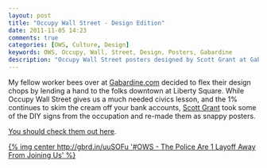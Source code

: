 ```yaml
---
layout: post
title: "Occupy Wall Street - Design Edition"
date: 2011-11-05 14:23
comments: true
categories: [OWS, Culture, Design]
keywords: OWS, Occupy, Wall, Street, Design, Posters, Gabardine
description: "Occupy Wall Street posters designed by Scott Grant at Gabardine.com"
---
```


My fellow worker bees over at [Gabardine.com](http://gabardine.com) decided to flex their design chops by lending a hand to the folks downtown at Liberty Square. While Occupy Wall Street gives us a much needed civics lesson, and the 1% continues to skim the cream off your bank accounts, [Scott Grant](http://gabardine.com/is/scott-grant) took some of the DIY signs from the occupation and re-made them as snappy posters.

[You should check them out here](http://gabardine.com/thread/2011/11/design-makeover-occupy-wallstreet/).

[{% img center http://gbrd.in/uuSOFu '#OWS - The Police Are 1 Layoff Away From Joining Us' %}](hhttp://gabardine.com/thread/2011/11/design-makeover-occupy-wallstreet/)